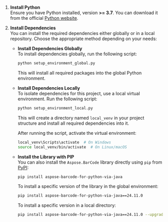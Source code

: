1. **Install Python**  
   Ensure you have Python installed, version **>= 3.7**. You can download it from the official [Python website](https://www.python.org/).

2. **Install Dependencies**  
   You can install the required dependencies either globally or in a local repository. Choose the appropriate method depending on your needs:

   - **Install Dependencies Globally**  
     To install dependencies globally, run the following script:
     ```bash
     python setup_environment_global.py
     ```
     This will install all required packages into the global Python environment.

   - **Install Dependencies Locally**  
     To isolate dependencies for this project, use a local virtual environment. Run the following script:
     ```bash
     python setup_environment_local.py
     ```
     This will create a directory named `local_venv` in your project structure and install all required dependencies into it.  

     After running the script, activate the virtual environment:  
     ```bash
     local_venv\Scripts\activate  # On Windows
     source local_venv/bin/activate  # On Linux/macOS
     ```

   - **Install the Library with PIP**  
     You can also install the `Aspose.BarCode` library directly using `pip` from [PyPI](https://pypi.org/project/aspose-barcode-for-python-via-java/):  
     ```bash
     pip install aspose-barcode-for-python-via-java
     ```
     To install a specific version of the library in the global environment:
     ```bash
     pip install aspose-barcode-for-python-via-java==24.11.0
     ```

     To install a specific version in a local directory:
     ```bash
     pip install aspose-barcode-for-python-via-java==24.11.0 --upgrade -t ./local_venv
     ```
